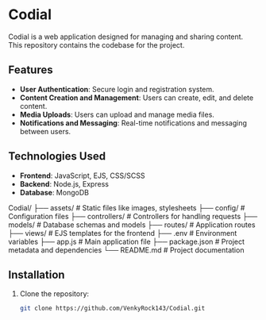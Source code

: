# Codial

Codial is a web application designed for managing and sharing content. This repository contains the codebase for the project.

## Features

- **User Authentication**: Secure login and registration system.
- **Content Creation and Management**: Users can create, edit, and delete content.
- **Media Uploads**: Users can upload and manage media files.
- **Notifications and Messaging**: Real-time notifications and messaging between users.

## Technologies Used

- **Frontend**: JavaScript, EJS, CSS/SCSS
- **Backend**: Node.js, Express
- **Database**: MongoDB

Codial/
├── assets/                 # Static files like images, stylesheets
├── config/                 # Configuration files
├── controllers/            # Controllers for handling requests
├── models/                 # Database schemas and models
├── routes/                 # Application routes
├── views/                  # EJS templates for the frontend
├── .env                    # Environment variables
├── app.js                  # Main application file
├── package.json            # Project metadata and dependencies
└── README.md               # Project documentation

## Installation

1. Clone the repository:
   ```sh
   git clone https://github.com/VenkyRock143/Codial.git
